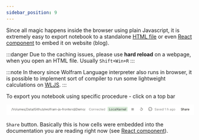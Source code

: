 ```yaml
---
sidebar_position: 9
---
```


Since all magic happens inside the browser using plain Javascript, it is extremely easy to export notebook to a standalone [HTML file](../Export/HTML%20file.md) or even [React component](../Export/React%20component.md) to embed it on website (blog).

:::danger
Due to the caching issues, please use __hard reload__ on a webpage, when you open an HTML file. Usually `Shift+Win+R`
:::

:::note
In theory since Wolfram Language interpreter also runs in browser, it is possible to implement sort of compiler to run some lightweight calculations on [WLJS](../../../interpreter/intro.md).
:::

To export you notebook using specific procedure - click on a top bar

<div style={{width: '100%',  margin: 'auto', left: 0, right: 0, display: 'block', background: 'white' }}>

![](../../../imgs/Screenshot%202023-06-10%20at%2014.56.41.png)

</div>

`Share` button. Basically this is how cells were embedded into the documentation you are reading right now (see [React component](../Export/React%20component.md)).